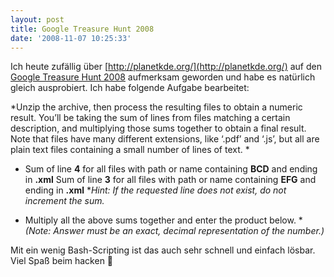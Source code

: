 ```yaml
---
layout: post
title: Google Treasure Hunt 2008
date: '2008-11-07 10:25:33'
---
```



Ich heute zufällig über [http://planetkde.org/](http://planetkde.org/) auf den [Google Treasure Hunt 2008](http://treasurehunt.appspot.com) aufmerksam geworden und habe es natürlich gleich ausprobiert. Ich habe folgende Aufgabe bearbeitet:

*Unzip the archive, then process the resulting files to obtain a numeric result. You’ll be taking the sum of lines from files matching a certain description, and multiplying those sums together to obtain a final result. Note that files have many different extensions, like ‘.pdf’ and ‘.js’, but all are plain text files containing a small number of lines of text. *

* Sum of line **4** for all files with path or name containing **BCD** and ending in **.xml**
 Sum of line **3** for all files with path or name containing **EFG** and ending in **.xml**
**Hint: If the requested line does not exist, do not increment the sum.*

* Multiply all the above sums together and enter the product below.
**(Note: Answer must be an exact, decimal representation of the number.)*

Mit ein wenig Bash-Scripting ist das auch sehr schnell und einfach lösbar. Viel Spaß beim hacken 🙂
